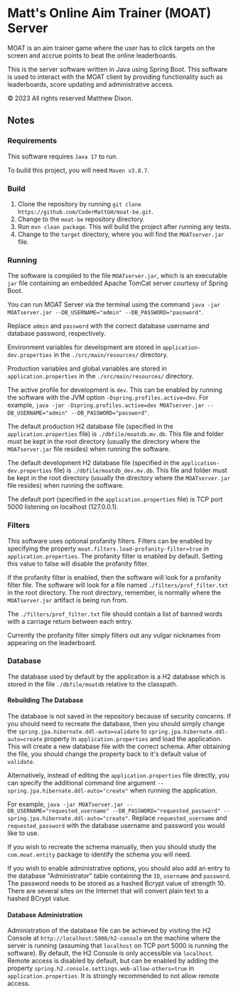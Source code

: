 # Matt's Online Aim Trainer (MOAT) Server

MOAT is an aim trainer game where the user has to click targets on the screen and accrue points to beat the online leaderboards.

This is the server software written in Java using Spring Boot.  This software is used to interact with the MOAT client by providing functionality such as leaderboards, score updating and administrative access.

© 2023 All rights reserved Matthew Dixon.

## Notes

### Requirements

This software requires `Java 17` to run.

To build this project, you will need `Maven v3.8.7`.

### Build

1. Clone the repository by running `git clone https://github.com/CoderMattGH/moat-be.git`.
2. Change to the `moat-be` repository directory.
3. Run `mvn clean package`. This will build the project after running any tests.
4. Change to the `target` directory, where you will find the `MOATserver.jar` file.

### Running

The software is compiled to the file `MOATserver.jar`, which is an executable `jar` file containing an embedded Apache TomCat server courtesy of Spring Boot.

You can run MOAT Server via the terminal using the command `java -jar MOATserver.jar --DB_USERNAME="admin" --DB_PASSWORD="password"`.

Replace `admin` and `password` with the correct database username and database password, respectively.

Environment variables for development are stored in `application-dev.properties` in the `./src/main/resources/` directory.

Production variables and global variables are stored in `application.properties` in the `./src/main/resources/` directory.

The active profile for development is `dev`.  This can be enabled by running the software with the JVM option `-Dspring.profiles.active=dev`.  For example, `java -jar -Dspring.profiles.active=dev MOATserver.jar --DB_USERNAME="admin" --DB_PASSWORD="password"`.

The default production H2 database file (specified in the `application.properties` file) is `./dbfile/moatdb.mv.db`.  This file and folder must be kept in the root directory (usually the directory where the `MOATserver.jar` file resides) when running the software. 

The default development H2 database file (specified in the `application-dev.properties` file) is `./dbfile/moatdb_dev.mv.db`. This file and folder must be kept in the root directory (usually the directory where the `MOATserver.jar` file resides) when running the software. 

The default port (specified in the `application.properties` file) is TCP port 5000 listening on
 localhost (127.0.0.1).

### Filters

This software uses optional profanity filters.  Filters can be enabled by specifying the property `moat.filters.load-profanity-filter=true` in `application.properties`.  The profanity filter is enabled by default.  Setting this value to false will disable the profanity filter.

If the profanity filter is enabled, then the software will look for a profanity filter file.  The software will look for a file named `./filters/prof_filter.txt` in the root directory.  The root directory, remember, is normally where the `MOATserver.jar` artifact is being run from.

The `./filters/prof_filter.txt` file should contain a list of banned words with a carriage return between each entry.

Currently the profanity filter simply filters out any vulgar nicknames from appearing on the leaderboard.

### Database

The database used by default by the application is a H2 database which is stored in the file `./dbfile/moatdb` relative to the classpath.

#### Rebuilding The Database

The database is not saved in the repository because of security concerns.  If you should need to recreate the database, then you should simply change the `spring.jpa.hibernate.ddl-auto=validate` to `spring.jpa.hibernate.ddl-auto=create` property in `application.properties` and load the application.  This will create a new database file with the correct schema.  After obtaining the file, you should change the property back to it's default value of `validate`.

Alternatively, instead of editing the `application.properties` file directly, you can specify the additional command line argument `--spring.jpa.hibernate.ddl-auto="create"` when running the application.

For example, `java -jar MOATserver.jar --DB_USERNAME="requested_username" --DB_PASSWORD="requested_password" --spring.jpa.hibernate.ddl-auto="create"`.  Replace `requested_username` and `requested_password` with the database username and password you would like to use.

If you wish to recreate the schema manually, then you should study the `com.moat.entity` package to identify the schema you will need.

If you wish to enable administrative options, you should also add an entry to the database "Administrator" table containing the `ID`, `username` and `password`.  The password needs to be stored as a hashed Bcrypt value of strength 10.  There are several sites on the Internet that will convert plain text to a hashed BCrypt value.

#### Database Administration

Administration of the database file can be achieved by visiting the H2 Console at `http://localhost:5000/h2-console` on the machine where the server is running (assuming that `localhost` on TCP port 5000 is running the software).  By default, the H2 Console is only accessible via `localhost`.  Remote access is disabled by default, but can be enabled by adding the property `spring.h2.console.settings.web-allow-others=true` in `application.properties`.  It is strongly recommended to not allow remote access.


